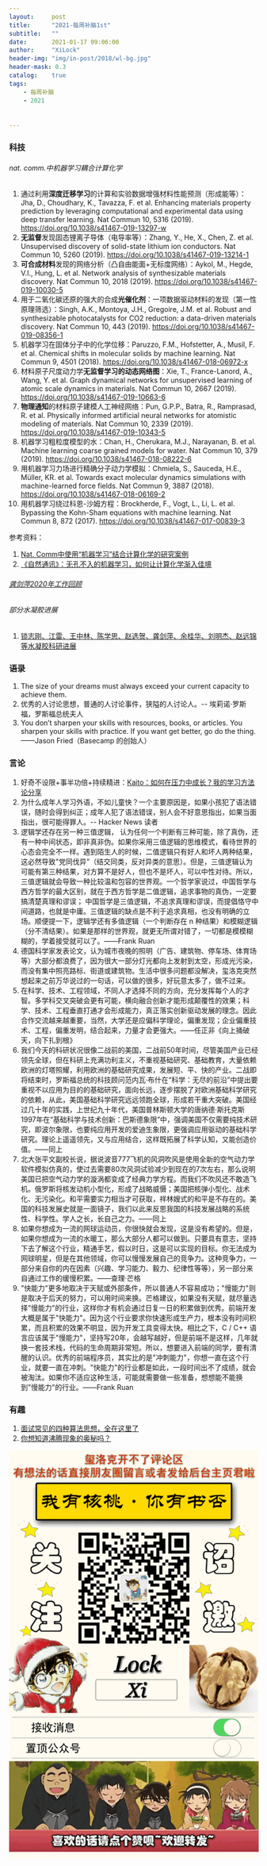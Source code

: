 ```yaml
---
layout:     post
title:      "2021-每周补脑1st"
subtitle:   ""
date:       2021-01-17 09:06:00
author:     "XiLock"
header-img: "img/in-post/2018/wl-bg.jpg"
header-mask: 0.3
catalog:    true
tags:
    - 每周补脑
    - 2021


---
```


### 科技
###### nat. comm.中机器学习耦合计算化学
1. 通过利用**深度迁移学习**的计算和实验数据增强材料性能预测（形成能等）：Jha, D., Choudhary, K., Tavazza, F. et al. Enhancing materials property prediction by leveraging computational and experimental data using deep transfer learning. Nat Commun 10, 5316 (2019). https://doi.org/10.1038/s41467-019-13297-w
1. **无监督**发现固态锂离子导体（电导率等）：Zhang, Y., He, X., Chen, Z. et al. Unsupervised discovery of solid-state lithium ion conductors. Nat Commun 10, 5260 (2019). https://doi.org/10.1038/s41467-019-13214-1
1. **可合成材料**发现的网络分析（凸自由能面+无标度网络）：Aykol, M., Hegde, V.I., Hung, L. et al. Network analysis of synthesizable materials discovery. Nat Commun 10, 2018 (2019). https://doi.org/10.1038/s41467-019-10030-5
1. 用于二氧化碳还原的强大的合成**光催化剂**：一项数据驱动材料的发现（第一性原理筛选）：Singh, A.K., Montoya, J.H., Gregoire, J.M. et al. Robust and synthesizable photocatalysts for CO2 reduction: a data-driven materials discovery. Nat Commun 10, 443 (2019). https://doi.org/10.1038/s41467-019-08356-1
1. 机器学习在固体分子中的化学位移：Paruzzo, F.M., Hofstetter, A., Musil, F. et al. Chemical shifts in molecular solids by machine learning. Nat Commun 9, 4501 (2018). https://doi.org/10.1038/s41467-018-06972-x
1. 材料原子尺度动力学**无监督学习的动态网络图**：Xie, T., France-Lanord, A., Wang, Y. et al. Graph dynamical networks for unsupervised learning of atomic scale dynamics in materials. Nat Commun 10, 2667 (2019). https://doi.org/10.1038/s41467-019-10663-6
1. **物理通知**的材料原子建模人工神经网络：Pun, G.P.P., Batra, R., Ramprasad, R. et al. Physically informed artificial neural networks for atomistic modeling of materials. Nat Commun 10, 2339 (2019). https://doi.org/10.1038/s41467-019-10343-5
1. 机器学习粗粒度模型的水：Chan, H., Cherukara, M.J., Narayanan, B. et al. Machine learning coarse grained models for water. Nat Commun 10, 379 (2019). https://doi.org/10.1038/s41467-018-08222-6
1. 用机器学习力场进行精确分子动力学模拟：Chmiela, S., Sauceda, H.E., Müller, KR. et al. Towards exact molecular dynamics simulations with machine-learned force fields. Nat Commun 9, 3887 (2018). https://doi.org/10.1038/s41467-018-06169-2
1. 用机器学习绕过科恩-沙姆方程：Brockherde, F., Vogt, L., Li, L. et al. Bypassing the Kohn-Sham equations with machine learning. Nat Commun 8, 872 (2017). https://doi.org/10.1038/s41467-017-00839-3

参考资料：  
1. [Nat. Comm中使用“机器学习”结合计算化学的研究案例]((https://mp.weixin.qq.com/s/uPAPIMDkp98lT6cbH6zsWA))
1. [《自然通讯》：无孔不入的机器学习，如何让计算化学渐入佳境](https://mp.weixin.qq.com/s?__biz=MzIzMTY3NDEwMA==&mid=2247498574&idx=1&sn=5186736e0b013d07cc09efd98bf843b7&chksm=e8a222d5dfd5abc354c3fbee020f8aebfcadeaf3aa8a939f535c09359992ea4775c3cccca518&scene=21#wechat_redirect)

###### [龚剑萍2020年工作回顾](https://mp.weixin.qq.com/s/kQGwZ9ALLErlq3VohRHsug)

###### 部分水凝胶进展
1. [锁志刚、江雷、王中林、陈学思、赵选贺、龚剑萍、余桂华、刘明杰、赵远锦等水凝胶科研进展](http://www.cailiaoniu.com/207359.html)

### 语录
1. The size of your dreams must always exceed your current capacity to achieve them.
1. 优秀的人讨论思想，普通的人讨论事件，狭隘的人讨论人。-- 埃莉诺·罗斯福，罗斯福总统夫人
1. You don’t sharpen your skills with resources, books, or articles. You sharpen your skills with practice. If you want get better, go do the thing.——Jason Fried（Basecamp 的创始人）

### 言论
1. 好奇不设限+事半功倍+持续精进：[Kaito：如何在压力中成长？我的学习方法论分享](http://kaito-kidd.com/2020/09/25/how-to-grow-under-pressure/)
1. 为什么成年人学习外语，不如儿童快？一个主要原因是，如果小孩犯了语法错误，随时会得到纠正；成年人犯了语法错误，别人会不好意思指出，如果当面指出，很可能得罪人。-- Hacker News 读者
1. 逻辑学还存在另一种三值逻辑， 认为任何一个判断有三种可能，除了真伪，还有一种中间状态，即非真非伪。如果你采用三值逻辑的思维模式，看待世界的心态会完全不一样。遇到陌生人的时候，二值逻辑只有好人和坏人两种结果，这必然导致"党同伐异"（结交同类，反对异类的意思）。但是，三值逻辑认为可能有第三种结果，对方算不是好人，但也不是坏人，可以中性对待。所以，三值逻辑就会导致一种比较温和包容的世界观。一个哲学家说过，中国哲学与西方哲学的最大区别，就在于西方哲学是二值逻辑，追求事物的真伪，一定要搞清楚真理和谬误； 中国哲学是三值逻辑，不追求真理和谬误，而提倡恪守中间道路，也就是中庸。三值逻辑的缺点是不利于追求真相，也没有明确的立场。顺便提一下，逻辑学还有多值逻辑（一个判断存在 n 种结果）和模糊逻辑（分不清结果）。如果是那样的世界观，就更无所谓对错了，一切都是模模糊糊的，学着接受就可以了。——Frank Ruan
1. 德国科学家发表论文，认为城市夜晚的照明（广告、建筑物、停车场、体育场等）大部分都浪费了，因为很大一部分灯光都向上发射到太空，形成光污染，而没有集中照亮路标、街道或建筑物。生活中很多问题都没解决，玺洛克突然想起来之前万华说过的一句话，可以做的很多，好玩意太多了，做不过来。
1. 在科学、技术、工程领域，不同人才选择不同的方向，充分发挥每个人的才智。多学科交叉突破会更有可能，横向融合创新才能形成颠覆性的效果；科学、技术、工程垂直打通才会形成能力，真正落实创新驱动发展的理念。因此合作交流越来越重要，当然，大学还是应偏科学理论，偏重发现；企业偏重技术、工程，偏重发明，结合起来，力量才会更强大。——任正非《向上捅破天，向下扎到根》
1. 我们今天的科研状况很像二战前的美国，二战前50年时间，尽管美国产业已经领先全球，但在科研上充满功利主义，不重视基础研究、基础教育，大量依赖欧洲的灯塔照耀，利用欧洲的基础研究成果，发展短、平、快的产业。二战即将结束时，罗斯福总统的科技顾问范内瓦·布什在“科学：无尽的前沿”中提出要重视不以应用为目的的基础研究，面向长远，逐步摆脱了对欧洲基础科学研究的依赖，从此，美国基础科学研究远远领跑全球，形成若干重大突破。美国经过几十年的实践，上世纪九十年代，美国普林斯顿大学的唐纳德·斯托克斯1997年在“基础科学与技术创新：巴斯德象限”中，强调美国不仅需要纯技术研究，即波尔象限，也要纯应用开发的爱迪生象限，更强调应用驱动的基础科学研究。理论上遥遥领先，又与应用结合，这样既拓展了科学认知，又能创造价值。——同上
1. 北大张平文副校长说，据说波音777飞机的风洞吹风是使用全新的空气动力学软件模拟仿真的，使过去需要80次风洞试验减少到现在的7次左右，那么说明美国已把空气动力学的漩涡都变成了经典力学方程。而我们不吹风还不敢造飞机。俄罗斯将核发动机小型化，形成了战略威慑；美国把核弹小型化、战术化、无污染化。和平需要实力相当才可获取，祥林嫂式的和平是不存在的。美国的科技发展史就是一面镜子，我们以此来反思我国的科技发展战略的系统性、科学性。学人之长，长自己之力。——同上
1. 如果你想成为一流的网球运动员，你很快就会发现，这是没有希望的。但是，如果你想成为一流的水暖工，那么大部分人都可以做到。只要具有意志，坚持下去了解这个行业，精通手艺，假以时日，这是可以实现的目标。你无法成为网球明星，但是在其他领域，你可以慢慢发展自己的竞争力。这种竞争力，一部分来自你的内在因素（兴趣、学习能力、毅力、纪律性等等），另一部分来自通过工作的缓慢积累。——查理·芒格
1. "快能力"更多地取决于天赋或外部条件，所以普通人不容易成功；"慢能力"则是取决于后天的努力，可以用时间来换。芒格建议，如果没有天赋，就尽量选择"慢能力"的行业，这样你才有机会通过日复一日的积累做到优秀。前端开发大概是属于"快能力"。因为这个行业要求你快速形成生产力，根本没有时间积累，而且积累的效果不明显，因为开发工具变得太快。相比之下，C / C++ 语言应该属于"慢能力"，坚持写20年，会越写越好，但是前端不是这样，几年就换一套技术栈，代码的生命周期非常短。所以，想要进入前端的同学，要有清醒的认识。优秀的前端程序员，其实比的是"冲刺能力"，你想一直在这个行业，就要一直在冲刺。"快能力"的行业都是如此，一段时间出不了成绩，就会被淘汰。如果你不适应这种生活，可能就需要做一些准备，想想能不能换到"慢能力"的行业。——Frank Ruan


### 有趣
1. [面试常见的四种算法思想，全在这里了](https://my.oschina.net/u/4598014/blog/4905585)
1. [你想知道沸腾现象的奥秘吗？](http://lxyd.imech.ac.cn/info/detail.asp?infono=18517)



![](/img/wc-tail.GIF)
